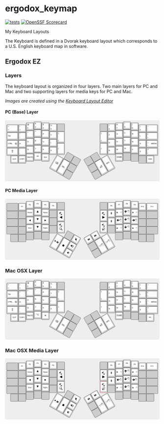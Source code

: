 # ergodox_keymap

[![tests](https://github.com/ianlewis/ergodox_keymap/actions/workflows/pre-submit.units.yml/badge.svg)](https://github.com/ianlewis/ergodox_keymap/actions/workflows/pre-submit.units.yml) [![OpenSSF Scorecard](https://api.securityscorecards.dev/projects/github.com/ianlewis/ergodox_keymap/badge)](https://api.securityscorecards.dev/projects/github.com/ianlewis/ergodox_keymap)

My Keyboard Layouts

The Keyboard is defined in a Dvorak keyboard layout which corresponds to a U.S. English keyboard map in software.

## Ergodox EZ

<!-- TODO(#6): Update Ergodox EZ docs -->

### Layers

The keyboard layout is organized in four layers. Two main layers for PC and Mac
and two supporting layers for media keys for PC and Mac.

_Images are created using the [Keyboard Layout Editor](http://www.keyboard-layout-editor.com/)_

#### PC (Base) Layer

![PC Layer](img/base-layout.png)

#### PC Media Layer

![PC Media Layer](img/media-layout.png)

### Mac OSX Layer

![PC Layer](img/osx-layout.png)

### Mac OSX Media Layer

![PC Layer](img/osxmedia-layout.png)

<!-- TODO(#6): Add Ergodox EZ build & flash docs -->

<!-- TODO(#6): Add Moonlander keymap docs -->
